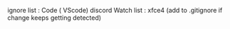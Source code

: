 ignore list :
    Code ( VScode)
    discord
Watch list :
    xfce4 (add to .gitignore if change keeps getting detected)
